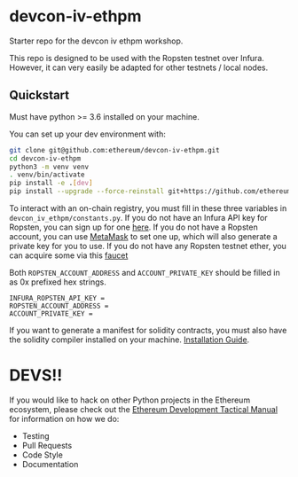 # devcon-iv-ethpm

Starter repo for the devcon iv ethpm workshop.

This repo is designed to be used with the Ropsten testnet over Infura. However, it can very easily be adapted for other testnets / local nodes.


## Quickstart

Must have python >= 3.6 installed on your machine.

You can set up your dev environment with:

```sh
git clone git@github.com:ethereum/devcon-iv-ethpm.git
cd devcon-iv-ethpm
python3 -m venv venv
. venv/bin/activate
pip install -e .[dev]
pip install --upgrade --force-reinstall git+https://github.com/ethereum/web3.py@pm-api
```

To interact with an on-chain registry, you must fill in these three variables in `devcon_iv_ethpm/constants.py`. If you do not have an Infura API key for Ropsten, you can sign up for one [here](https://infura.io). If you do not have a Ropsten account, you can use [MetaMask](https://metamask.io) to set one up, which will also generate a private key for you to use. If you do not have any Ropsten testnet ether, you can acquire some via this [faucet](https://faucet.ropsten.be/)

Both `ROPSTEN_ACCOUNT_ADDRESS` and `ACCOUNT_PRIVATE_KEY` should be filled in as 0x prefixed hex strings.

```
INFURA_ROPSTEN_API_KEY =
ROPSTEN_ACCOUNT_ADDRESS =
ACCOUNT_PRIVATE_KEY = 
```

If you want to generate a manifest for solidity contracts, you must also have the solidity compiler installed on your machine. [Installation Guide](https://solidity.readthedocs.io/en/v0.4.24/installing-solidity.html).

# DEVS!!

If you would like to hack on other Python projects in the Ethereum ecosystem, please check out the
[Ethereum Development Tactical Manual](https://github.com/pipermerriam/ethereum-dev-tactical-manual)
for information on how we do:

- Testing
- Pull Requests
- Code Style
- Documentation
